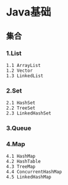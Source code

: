 # Java基础

## 集合

### 1.List
    1.1 ArrayList
    1.2 Vector
    1.3 LinkedList


### 2.Set
    2.1 HashSet
    2.2 TreeSet
    2.3 LinkedHashSet

### 3.Queue

### 4.Map
    4.1 HashMap
    4.2 HashTable
    4.3 TreeMap
    4.4 ConcurrentHashMap
    4.5 LinkedHashMap